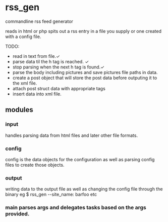 # rss_gen

commandline rss feed generator

reads in html or php spits out a rss entry in a file you supply or one created with a config file.


TODO: 
* read in text from file.✓
* parse data til the h tag is reached. ✓
* stop parsing when the next h tag is found.✓
* parse the body including pictures and save pictures file paths in data.
* create a post object that will store the post data before outputing it to the xml file.
* attach post struct data with appropriate tags
* insert data into xml file.

## modules
### input
handles parsing data from html files and later other file formats.
### config
config is the data objects for the configuration as well as parsing config files to create those objects.
### output
writing data to the output file as well as changing the config file through the binary eg \$ rss_gen --site_name: barfoo etc

### main parses args and delegates tasks based on the args provided.
